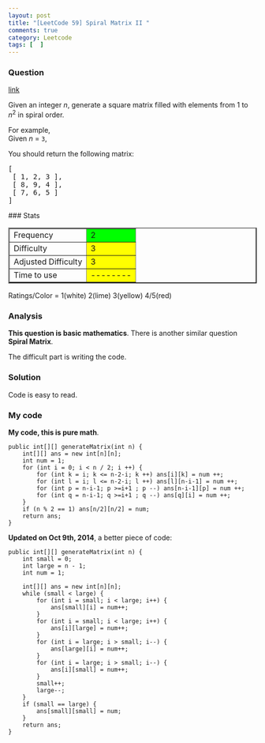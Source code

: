 ```yaml
---
layout: post
title: "[LeetCode 59] Spiral Matrix II "
comments: true
category: Leetcode
tags: [  ]
---
```


### Question 

[link](http://oj.leetcode.com/problems/spiral-matrix-ii/)

<div class="question-content">
            <p></p><p>Given an integer <i>n</i>, generate a square matrix filled with elements from 1 to <i>n</i><sup>2</sup> in spiral order.</p>

<p>
For example,<br>
Given <i>n</i> = <code>3</code>,
</p>
You should return the following matrix:
<pre>[
 [ 1, 2, 3 ],
 [ 8, 9, 4 ],
 [ 7, 6, 5 ]
]
</pre><p></p>
          </div>
### Stats
<table border="2">
	<tr>
		<td>Frequency</td>
		<td bgcolor="lime">2</td>
	</tr>
	<tr>
		<td>Difficulty</td>
		<td bgcolor="yellow">3</td>
	</tr>
	<tr>
		<td>Adjusted Difficulty</td>
		<td bgcolor="yellow">3</td>
	</tr>
	<tr>
		<td>Time to use</td>
		<td bgcolor="yellow">--------</td>
	</tr>
</table>

Ratings/Color = 1(white) 2(lime) 3(yellow) 4/5(red)

### Analysis

__This question is basic mathematics__. There is another similar question __Spiral Matrix__. 

The difficult part is writing the code. 

### Solution

Code is easy to read. 

### My code

__My code, this is pure math__.

    public int[][] generateMatrix(int n) {
        int[][] ans = new int[n][n];
        int num = 1;
        for (int i = 0; i < n / 2; i ++) {
            for (int k = i; k <= n-2-i; k ++) ans[i][k] = num ++;
            for (int l = i; l <= n-2-i; l ++) ans[l][n-i-1] = num ++;
            for (int p = n-i-1; p >=i+1 ; p --) ans[n-i-1][p] = num ++;
            for (int q = n-i-1; q >=i+1 ; q --) ans[q][i] = num ++;
        }
        if (n % 2 == 1) ans[n/2][n/2] = num;
        return ans;
    }

__Updated on Oct 9th, 2014__, a better piece of code:

    public int[][] generateMatrix(int n) {
        int small = 0;
		int large = n - 1;
		int num = 1;
		
		int[][] ans = new int[n][n];
		while (small < large) {
			for (int i = small; i < large; i++) {
				ans[small][i] = num++;
			}
			for (int i = small; i < large; i++) {
				ans[i][large] = num++;
			}
			for (int i = large; i > small; i--) {
				ans[large][i] = num++;
			}
			for (int i = large; i > small; i--) {
				ans[i][small] = num++;
			}
			small++;
			large--;
		}
		if (small == large) {
			ans[small][small] = num;
		}
		return ans;
    }
